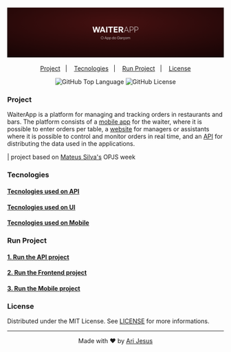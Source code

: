 ![WAITERAPP BANNER](./.github/banner.png)

<p align="center">
  <a href="#project">Project</a>&nbsp;&nbsp;&nbsp;|&nbsp;&nbsp;&nbsp;
  <a href="#tecnologies">Tecnologies</a>&nbsp;&nbsp;&nbsp;|&nbsp;&nbsp;&nbsp;
  <a href="#run-project">Run Project</a>&nbsp;&nbsp;&nbsp;|&nbsp;&nbsp;&nbsp;
  <a href="#license">License</a>
</p>

<p align="center">
  <img alt="GitHub Top Language" src="https://img.shields.io/github/languages/top/arimariojesus/waiterapp?style=flat-square" />
  <img alt="GitHub License" src="https://img.shields.io/github/license/arimariojesus/waiterapp?style=flat-square" />
</p>

### Project

WaiterApp is a platform for managing and tracking orders in restaurants and bars. The platform consists of a [mobile app](./mobile/) for the waiter, where it is possible to enter orders per table, a [website](./ui/) for managers or assistants where it is possible to control and monitor orders in real time, and an [API](./api/) for distributing the data used in the applications.

| project based on [Mateus Silva's](https://github.com/maateusilva) OPJS week

### Tecnologies

#### [Tecnologies used on API](https://github.com/arimariojesus/waiterapp-api#tecnologies)
#### [Tecnologies used on UI](https://github.com/arimariojesus/waiterapp-ui#tecnologies)
#### [Tecnologies used on Mobile](https://github.com/arimariojesus/waiterapp-mobile#tecnologies)

### Run Project

#### [1. Run the API project](https://github.com/arimariojesus/waiterapp-api#run-project)
#### [2. Run the Frontend project](https://github.com/arimariojesus/waiterapp-ui#run-project)
#### [3. Run the Mobile project](https://github.com/arimariojesus/waiterapp-mobile#run-project)

### License

Distributed under the MIT License. See [LICENSE](./LICENSE) for more informations.

---

<p align="center">
  Made with ❤ by <a href="https://www.linkedin.com/in/arimario-jesus">Ari Jesus</a>
</p>
